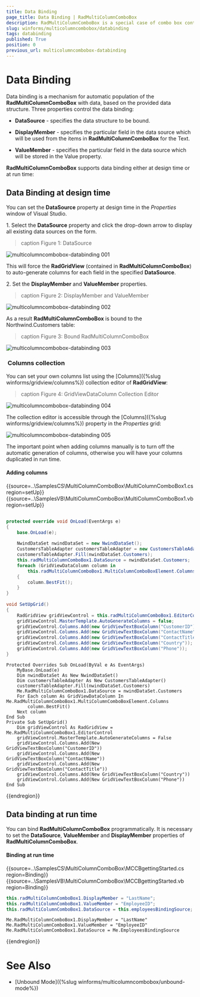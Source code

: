 ```yaml
---
title: Data Binding
page_title: Data Binding | RadMultiColumnComboBox
description: RadMultiColumnComboBox is a special case of combo box control with RadGridView integrated in its drop-down.
slug: winforms/multicolumncombobox/databinding
tags: databinding
published: True
position: 0
previous_url: multicolumncombobox-databinding
---
```


# Data Binding

Data binding is a mechanism for automatic population of the **RadMultiColumnComboBox** with data, based on the provided data structure. Three properties control the data binding:

* __DataSource__ - specifies the data structure to be bound.       

* __DisplayMember__ - specifies the particular field in the data source which will be used from the items in **RadMultiColumnComboBox** for the Text.         

* __ValueMember__ - specifies the particular field in the data source which will be stored in the Value property.
          
**RadMultiColumnComboBox** supports data binding either at design time or at run time:

## Data Binding at design time

You can set the __DataSource__ property at design time in the *Properties* window of Visual Studio.

1\. Select the __DataSource__ property and click the drop-down arrow to display all existing data sources on the form.
 
>caption Figure 1: DataSource

![multicolumncombobox-databinding 001](images/multicolumncombobox-databinding001.png)

This will force the **RadGridView** (contained in **RadMultiColumnComboBox**) to auto-generate columns for each field in the specified **DataSource**. 

2\. Set the **DisplayMember** and **ValueMember** properties.

>caption Figure 2: DisplayMember and ValueMember

![multicolumncombobox-databinding 002](images/multicolumncombobox-databinding002.png)

As a result **RadMultiColumnComboBox** is bound to the Northwind.Customers table:

>caption Figure 3: Bound RadMultiColumnComboBox

![multicolumncombobox-databinding 003](images/multicolumncombobox-databinding003.png)

###  Columns collection

You can set your own columns list using the [Columns]({%slug winforms/gridview/columns%}) collection editor of __RadGridView__:

>caption Figure 4: GridViewDataColumn Collection Editor

![multicolumncombobox-databinding 004](images/multicolumncombobox-databinding004.png)

The collection editor is accessible through the [Columns]({%slug winforms/gridview/columns%}) property in the *Properties* grid: 

![multicolumncombobox-databinding 005](images/multicolumncombobox-databinding005.png)

The important point when adding columns manually is to turn off the automatic generation of columns, otherwise you will have your columns duplicated in run time.

#### Adding columns

{{source=..\SamplesCS\MultiColumnComboBox\MultiColumnComboBox1.cs region=setUp}} 
{{source=..\SamplesVB\MultiColumnComboBox\MultiColumnComboBox1.vb region=setUp}} 

````C#
    
protected override void OnLoad(EventArgs e)
{
    base.OnLoad(e);
    
    NwindDataSet nwindDataSet = new NwindDataSet();
    CustomersTableAdapter customersTableAdapter = new CustomersTableAdapter();
    customersTableAdapter.Fill(nwindDataSet.Customers);
    this.radMultiColumnComboBox1.DataSource = nwindDataSet.Customers;
    foreach (GridViewDataColumn column in
        this.radMultiColumnComboBox1.MultiColumnComboBoxElement.Columns)
    {
        column.BestFit();
    }
}
    
void SetUpGrid()
{
    RadGridView gridViewControl = this.radMultiColumnComboBox1.EditorControl;
    gridViewControl.MasterTemplate.AutoGenerateColumns = false;
    gridViewControl.Columns.Add(new GridViewTextBoxColumn("CustomerID"));
    gridViewControl.Columns.Add(new GridViewTextBoxColumn("ContactName"));
    gridViewControl.Columns.Add(new GridViewTextBoxColumn("ContactTitle"));
    gridViewControl.Columns.Add(new GridViewTextBoxColumn("Country"));
    gridViewControl.Columns.Add(new GridViewTextBoxColumn("Phone"));
}

````
````VB.NET
Protected Overrides Sub OnLoad(ByVal e As EventArgs)
    MyBase.OnLoad(e)
    Dim nwindDataSet As New NwindDataSet()
    Dim customersTableAdapter As New CustomersTableAdapter()
    customersTableAdapter.Fill(nwindDataSet.Customers)
    Me.RadMultiColumnComboBox1.DataSource = nwindDataSet.Customers
    For Each column As GridViewDataColumn In Me.RadMultiColumnComboBox1.MultiColumnComboBoxElement.Columns
        column.BestFit()
    Next column
End Sub
Private Sub SetUpGrid()
    Dim gridViewControl As RadGridView = Me.RadMultiColumnComboBox1.EditorControl
    gridViewControl.MasterTemplate.AutoGenerateColumns = False
    gridViewControl.Columns.Add(New GridViewTextBoxColumn("CustomerID"))
    gridViewControl.Columns.Add(New GridViewTextBoxColumn("ContactName"))
    gridViewControl.Columns.Add(New GridViewTextBoxColumn("ContactTitle"))
    gridViewControl.Columns.Add(New GridViewTextBoxColumn("Country"))
    gridViewControl.Columns.Add(New GridViewTextBoxColumn("Phone"))
End Sub

````

{{endregion}} 

## Data binding at run time

You can bind **RadMultiColumnComboBox** programmatically. It is necessary to set the **DataSource**, **ValueMember** and **DisplayMember** properties of **RadMultiColumnComboBox**.

#### Binding at run time

{{source=..\SamplesCS\MultiColumnComboBox\MCCBgettingStarted.cs region=Binding}} 
{{source=..\SamplesVB\MultiColumnComboBox\MCCBgettingStarted.vb region=Binding}} 

````C#
this.radMultiColumnComboBox1.DisplayMember = "LastName";
this.radMultiColumnComboBox1.ValueMember = "EmployeeID";
this.radMultiColumnComboBox1.DataSource = this.employeesBindingSource;

````
````VB.NET
Me.RadMultiColumnComboBox1.DisplayMember = "LastName"
Me.RadMultiColumnComboBox1.ValueMember = "EmployeeID"
Me.RadMultiColumnComboBox1.DataSource = Me.EmployeesBindingSource

````

{{endregion}} 

# See Also

* [Unbound Mode]({%slug winforms/multicolumncombobox/unbound-mode%})	

